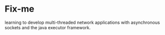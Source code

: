 # Fix-me
learning to develop multi-threaded network applications with asynchronous sockets and the java executor framework.
